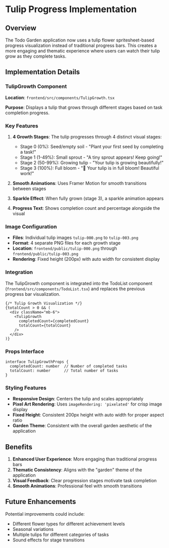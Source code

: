 # Tulip Progress Implementation

## Overview

The Todo Garden application now uses a tulip flower spritesheet-based progress visualization instead of traditional progress bars. This creates a more engaging and thematic experience where users can watch their tulip grow as they complete tasks.

## Implementation Details

### TulipGrowth Component

**Location**: `frontend/src/components/TulipGrowth.tsx`

**Purpose**: Displays a tulip that grows through different stages based on task completion progress.

### Key Features

1. **4 Growth Stages**: The tulip progresses through 4 distinct visual stages:
   - Stage 0 (0%): Seed/empty soil - "Plant your first seed by completing a task!"
   - Stage 1 (1-49%): Small sprout - "A tiny sprout appears! Keep going!"
   - Stage 2 (50-99%): Growing tulip - "Your tulip is growing beautifully!"
   - Stage 3 (100%): Full bloom - "🌷 Your tulip is in full bloom! Beautiful work!"

2. **Smooth Animations**: Uses Framer Motion for smooth transitions between stages

3. **Sparkle Effect**: When fully grown (stage 3), a sparkle animation appears

4. **Progress Text**: Shows completion count and percentage alongside the visual

### Image Configuration

- **Files**: Individual tulip images `tulip-000.png` to `tulip-003.png`
- **Format**: 4 separate PNG files for each growth stage
- **Location**: `frontend/public/tulip-000.png` through `frontend/public/tulip-003.png`
- **Rendering**: Fixed height (200px) with auto width for consistent display

### Integration

The TulipGrowth component is integrated into the TodoList component (`frontend/src/components/TodoList.tsx`) and replaces the previous progress bar visualization.

```tsx
{/* Tulip Growth Visualization */}
{totalCount > 0 && (
  <div className="mb-6">
    <TulipGrowth 
      completedCount={completedCount} 
      totalCount={totalCount} 
    />
  </div>
)}
```

### Props Interface

```tsx
interface TulipGrowthProps {
  completedCount: number  // Number of completed tasks
  totalCount: number      // Total number of tasks
}
```

### Styling Features

- **Responsive Design**: Centers the tulip and scales appropriately
- **Pixel Art Rendering**: Uses `imageRendering: 'pixelated'` for crisp image display
- **Fixed Height**: Consistent 200px height with auto width for proper aspect ratio
- **Garden Theme**: Consistent with the overall garden aesthetic of the application

## Benefits

1. **Enhanced User Experience**: More engaging than traditional progress bars
2. **Thematic Consistency**: Aligns with the "garden" theme of the application
3. **Visual Feedback**: Clear progression stages motivate task completion
4. **Smooth Animations**: Professional feel with smooth transitions

## Future Enhancements

Potential improvements could include:
- Different flower types for different achievement levels
- Seasonal variations
- Multiple tulips for different categories of tasks
- Sound effects for stage transitions
